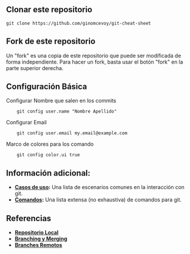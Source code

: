 ## Clonar este repositorio

```ssh
git clone https://github.com/ginomcevoy/git-cheat-sheet
```

## Fork de este repositorio

Un "fork" es una copia de este repositorio que puede ser modificada de forma independiente.
Para hacer un fork, basta usar el botón "fork" en la parte superior derecha.

## Configuración Básica

Configurar Nombre que salen en los commits
```ssh
	git config user.name "Nombre Apellido"
```
Configurar Email
```ssh	
	git config user.email my.email@example.com
```
Marco de colores para los comando
```ssh
	git config color.ui true
```

## Información adicional:

* **[Casos de uso](https://github.com/ginomcevoy/git-cheat-sheet/blob/master/casos-uso.md):** Una lista de escenarios comunes en la interacción con git.
* **[Comandos](https://github.com/ginomcevoy/git-cheat-sheet/blob/master/comandos.md):** Una lista extensa (no exhaustiva) de comandos para git.

## Referencias

* **[Repositorio Local](https://git-scm.com/book/en/v2/Git-Basics-Recording-Changes-to-the-Repository)**
* **[Branching y Merging](https://git-scm.com/book/en/v2/Git-Branching-Basic-Branching-and-Merging)**
* **[Branches Remotos](https://git-scm.com/book/en/v2/Git-Branching-Remote-Branches)**
